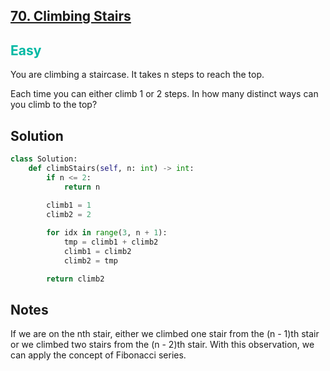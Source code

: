 ## [70. Climbing Stairs](https://leetcode.com/problems/climbing-stairs/)

<h2 style="color:#00b8a3">Easy</h2>
You are climbing a staircase. It takes n steps to reach the top.

Each time you can either climb 1 or 2 steps. In how many distinct ways can you climb to the top?

## Solution
```python
class Solution:
    def climbStairs(self, n: int) -> int:
        if n <= 2:
            return n
            
        climb1 = 1
        climb2 = 2

        for idx in range(3, n + 1):
            tmp = climb1 + climb2
            climb1 = climb2
            climb2 = tmp

        return climb2
```

## Notes
If we are on the nth stair, either we climbed one stair from the (n - 1)th stair or we climbed two stairs from the (n - 2)th stair.
With this observation, we can apply the concept of Fibonacci series.